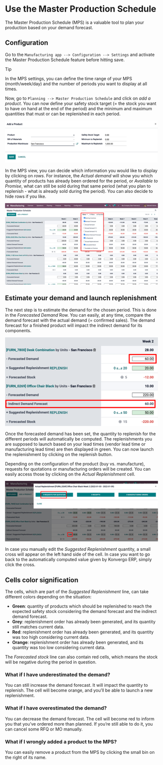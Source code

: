 # Use the Master Production Schedule

<div id="manufacturing/management/use_mps">

The Master Production Schedule (MPS) is a valuable tool to plan your
production based on your demand forecast.

</div>

## Configuration

Go to the `Manufacturing app --> Configuration --> Settings` and
activate the Master Production Schedule feature before hitting save.

> [!TIP]
> In the MPS settings, you can define the time range of your MPS
> (month/week/day) and the number of periods you want to display at all
> times.

Now, go to `Planning --> Master Production Schedule` and click on *add a
product*. You can now define your safety stock target (= the stock you
want to have on hand at the end of the period) and the minimum and
maximum quantities that must or can be replenished in each period.

<img src="use_mps/mps_1.png" class="align-center" alt="image" />

In the MPS view, you can decide which information you would like to
display by clicking on *rows*. For instance, the *Actual demand* will
show you which quantity of products has already been ordered for the
period, or *Available to Promise*, what can still be sold during that
same period (what you plan to replenish - what is already sold during
the period). You can also decide to hide rows if you like.

<img src="use_mps/mps_2.png" class="align-center" alt="image" />

## Estimate your demand and launch replenishment

The next step is to estimate the demand for the chosen period. This is
done in the *Forecasted Demand* Row. You can easily, at any time,
compare the demand forecast with the actual demand (= confirmed sales).
The demand forecast for a finished product will impact the indirect
demand for its components.

<img src="use_mps/mps_3.png" class="align-center" alt="image" />

Once the forecasted demand has been set, the quantity to replenish for
the different periods will automatically be computed. The replenishments
you are supposed to launch based on your lead times (vendor lead time or
manufacturing lead time) are then displayed in green. You can now launch
the replenishment by clicking on the replenish button.

Depending on the configuration of the product (buy vs. manufacture),
requests for quotations or manufacturing orders will be created. You can
easily access those by clicking on the *Actual Replenishment* cell.

<img src="use_mps/mps_4.png" class="align-center" alt="image" />

In case you manually edit the *Suggested Replenishment* quantity, a
small cross will appear on the left hand side of the cell. In case you
want to go back to the automatically computed value given by Konvergo ERP,
simply click the cross.

## Cells color signification

The cells, which are part of the *Suggested Replenishment* line, can
take different colors depending on the situation:

- **Green**: quantity of products which should be replenished to reach
  the expected safety stock considering the demand forecast and the
  indirect demand forecast.
- **Grey**: replenishment order has already been generated, and its
  quantity still matches current data.
- **Red**: replenishment order has already been generated, and its
  quantity was too high considering current data.
- **Orange**: replenishment order has already been generated, and its
  quantity was too low considering current data.

The *Forecasted stock* line can also contain red cells, which means the
stock will be negative during the period in question.

### What if I have underestimated the demand?

You can still increase the demand forecast. It will impact the quantity
to replenish. The cell will become orange, and you’ll be able to launch
a new replenishment.

### What if I have overestimated the demand?

You can decrease the demand forecast. The cell will become red to inform
you that you’ve ordered more than planned. If you’re still able to do
it, you can cancel some RFQ or MO manually.

### What if I wrongly added a product to the MPS?

You can easily remove a product from the MPS by clicking the small bin
on the right of its name.

